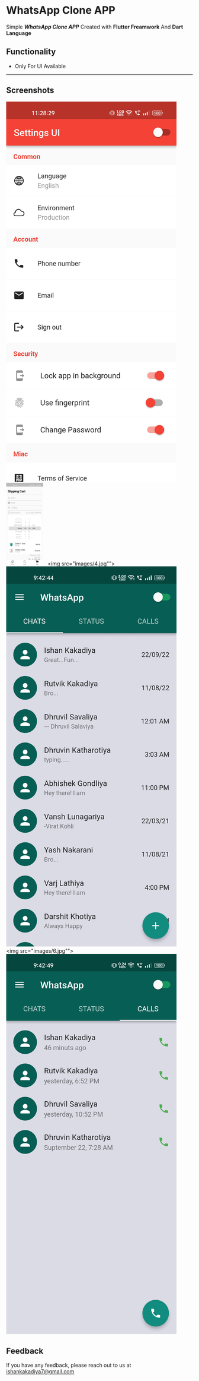 # WhatsApp Clone APP

Simple ***WhatsApp Clone APP*** Created with **Flutter Freamwork** And **Dart Language**


## Functionality

- Only For UI Available

--- 

## Screenshots 

<img src="images/2.jpg"> &nbsp; <img src="images/3.jpg" width="100"> &nbsp;
<img src="images/4.jpg""> &nbsp;
<img src="images/5.jpg"> &nbsp;
<img src="images/6.jpg""> &nbsp;
<img src="images/7.jpg"> &nbsp;

## Feedback

If you have any feedback, please reach out to us at ishankakadiya7@gmail.com
